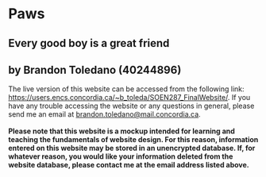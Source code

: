 # Paws
## Every good boy is a great friend
## by Brandon Toledano (40244896)

The live version of this website can be accessed from the following link: <a href="https://users.encs.concordia.ca/~b_toleda/SOEN287_FinalWebsite/">https://users.encs.concordia.ca/~b_toleda/SOEN287_FinalWebsite/</a>. If you have any trouble accessing the website or any questions in general, please send me an email at <a href="mailto:brandon.toledano@mail.concordia.ca">brandon.toledano@mail.concordia.ca</a>.
<br><br>
<strong>Please note that this website is a mockup intended for learning and teaching the fundamentals of website design. For this reason, information entered on this website may be stored in an unencrypted database. If, for whatever reason, you would like your information deleted from the website database, please contact me at the email address listed above.</strong>
